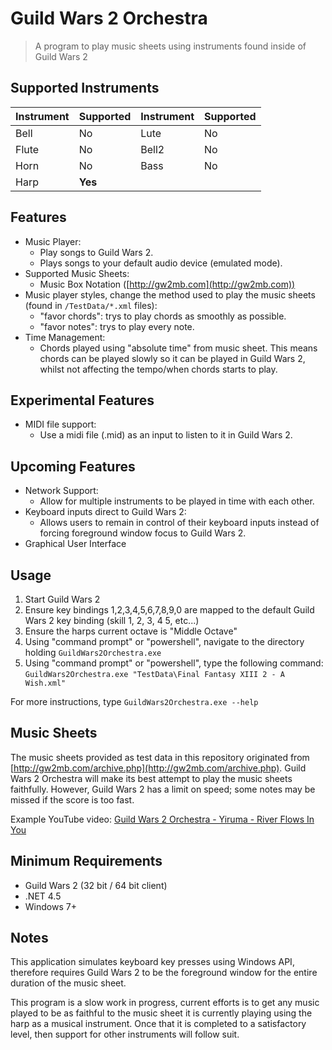 # Guild Wars 2 Orchestra

> A program to play music sheets using instruments found inside of Guild Wars 2

## Supported Instruments

| Instrument | Supported | Instrument | Supported |
|------------|-----------|------------|-----------|
| Bell       | No        | Lute       | No        |
| Flute      | No        | Bell2      | No        |
| Horn       | No        | Bass       | No        |
| Harp       | **Yes**   |

## Features

* Music Player:
  * Play songs to Guild Wars 2.
  * Plays songs to your default audio device (emulated mode).
* Supported Music Sheets:
  * Music Box Notation ([http://gw2mb.com](http://gw2mb.com))
* Music player styles, change the method used to play the music sheets (found in `/TestData/*.xml` files):
  * "favor chords": trys to play chords as smoothly as possible.
  * "favor notes": trys to play every note.
* Time Management:
  * Chords played using "absolute time" from music sheet. This means chords can be played slowly so it can be played in Guild Wars 2, whilst not affecting the tempo/when chords starts to play.

## Experimental Features

* MIDI file support:
  * Use a midi file (.mid) as an input to listen to it in Guild Wars 2.

## Upcoming Features

* Network Support:
  * Allow for multiple instruments to be played in time with each other.
* Keyboard inputs direct to Guild Wars 2:
  * Allows users to remain in control of their keyboard inputs instead of forcing foreground window focus to Guild Wars 2.
* Graphical User Interface

## Usage

1. Start Guild Wars 2
2. Ensure key bindings 1,2,3,4,5,6,7,8,9,0 are mapped to the default Guild Wars 2 key binding (skill 1, 2, 3, 4 5, etc...)
3. Ensure the harps current octave is "Middle Octave"
4. Using "command prompt" or "powershell", navigate to the directory holding `GuildWars2Orchestra.exe`
5. Using "command prompt" or "powershell", type the following command:
`GuildWars2Orchestra.exe "TestData\Final Fantasy XIII 2 - A Wish.xml"`

For more instructions, type `GuildWars2Orchestra.exe --help`

## Music Sheets

The music sheets provided as test data in this repository originated from [http://gw2mb.com/archive.php](http://gw2mb.com/archive.php). Guild Wars 2 Orchestra will make its best attempt to play the music sheets faithfully. However, Guild Wars 2 has a limit on speed; some notes may be missed if the score is too fast.

Example YouTube video: [Guild Wars 2 Orchestra - Yiruma - River Flows In You](https://www.youtube.com/watch?v=qX8MnCPoaSI)

## Minimum Requirements

- Guild Wars 2 (32 bit / 64 bit client)
- .NET 4.5
- Windows 7+

## Notes

This application simulates keyboard key presses using Windows API, therefore requires Guild Wars 2 to be the foreground window for the entire duration of the music sheet.

This program is a slow work in progress, current efforts is to get any music played to be as faithful to the music sheet it is currently playing using the harp as a musical instrument. Once that it is completed to a satisfactory level, then support for other instruments will follow suit.